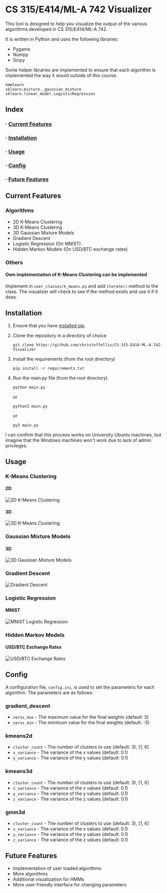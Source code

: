 # CS 315/E414/ML-A 742 Visualizer

This tool is designed to help you visualize the output of the various algorithms 
developed in CS 315/E414/ML-A 742. 

It is written in Python and uses the following libraries:
 - Pygame
 - Numpy
 - Scipy

Some helper libraries are implemented to ensure that each algorithm is implemented
the way it would outside of this course.
```
hmmlearn
sklearn.mixture._gaussian_mixture
sklearn.linear_model.LogisticRegression
```
## Index
### · [Current Features](#current-features)
### · [Installation](#Installation)
### · [Usage](#usage)
### · [Config](#config)
### · [Future Features](#future-features) 


## Current Features

### Algorithms
- 2D K-Means Clustering
- 3D K-Means Clustering
- 3D Gaussian Mixture Models
- Gradient Descent
- Logistic Regression (On MNIST)
- Hidden Markov Models (On USD/BTC exchange rates)

### Others
#### Own implementation of K-Means Clustering can be implemented
Implement in `user_classes/k_means.py` and add `iterate()` method to the class.
The visualizer will check to see if the method exists and use it if it does.

## Installation
1. Ensure that you have [installed pip](https://pip.pypa.io/en/stable/installing/). 
2. Clone the repository in a directory of choice
    ```commandline
    git clone https://github.com/christoffellis/CS-315-E414-ML-A-742-Visualizer
    ```
3. Install the requirements (from the root directory)
    ```commandline
    pip install -r requirements.txt
    ```
4. Run the main.py file (from the root directory)

    ```commandline
    python main.py
    ```
    or
    ```commandline
    python3 main.py
    ```
    or
    ```commandline
    py3 main.py
    ```

I can confirm that this process works on University Ubuntu machines, but imagine that
the Windows machines won't work due to lack of admin privileges.
## Usage

### K-Means Clustering

#### 2D

![2D K-Means Clustering](images/kmeans-2d.png)

#### 3D

![3D K-Means Clustering](images/kmeans-3d.png)

### Gaussian Mixture Models

#### 3D

![3D Gaussian Mixture Models](images/gmm-3d.png)

### Gradient Descent

![Gradient Descent](images/gradient_descent.png)

### Logistic Regression

#### MNIST

![MNIST Logistic Regression](images/mnist-logis.png)

### Hidden Markov Models

#### USD/BTC Exchange Rates

![USD/BTC Exchange Rates](images/hmm.png)

## Config
A configuration file, `config.ini`, is used to set the parameters for each algorithm.
The parameters are as follows:
### gradient_descent
- `zeros_max` - The maximum value for the final weights (default: 5)
- `zeros_min` - The minimum value for the final weights (default: -5)

### kmeans2d
- `cluster_count` - The number of clusters to use (default: 3), [1, 6]
- `x_variance` - The variance of the x values (default: 0.1)
- `y_variance` - The variance of the y values (default: 0.1)

### kmeans3d
- `cluster_count` - The number of clusters to use (default: 3), [1, 6]
- `x_variance` - The variance of the x values (default: 0.1)
- `y_variance` - The variance of the y values (default: 0.1)
- `z_variance` - The variance of the z values (default: 0.1)

### gmm3d
- `cluster_count` - The number of clusters to use (default: 3), [1, 6]
- `x_variance` - The variance of the x values (default: 0.1)
- `y_variance` - The variance of the y values (default: 0.1)
- `z_variance` - The variance of the z values (default: 0.1)

## Future Features
- Implementation of user loaded algorithms
- More algorithms
- Additional visualization for HMMs
- More user-friendly interface for changing parameters